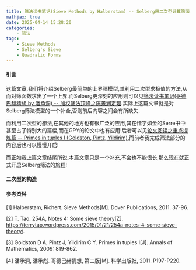 ```yaml
---
title: 筛法读书笔记(Sieve Methods by Halberstam) -- Selberg用二次型计算筛函数上界
mathjax: true
date: 2025-04-14 15:28:20
categories:
    - 筛法
tags:
    - Sieve Methods
    - Selberg's Sieve
    - Quadratic Forms
---
```


#### 引言

这篇文章,我们将介绍Selberg最简单的上界筛模型,其利用二次型求极值的方法,从而对筛函数求出了一个上界.而Selberg更深刻的应用则可以见[筛法读书笔记(哥德巴赫猜想 by 潘承洞) -- 加权筛法顶峰之陈景润定理](https://math-4-anon.top/2025/03/12/notes-about-sieve-methods-4/index.html?_sw-precache=65e0ce052d6a97b59355681a4204c7a6).实际上这篇文章就是对Selberg筛法模型的一个补全,否则前后内容之间会有所缺失.

而利用二次型的想法,在其他的地方也有很广泛的应用,其在惜字如金的Serre书中甚至占了特别大的篇幅,而在GPY的论文中也有应用!后者可以见[论文阅读之重点提炼篇 -- Primes in tuples I (Goldston, Pintz, Yildirim)](https://math-4-anon.top/2025/02/07/GPY-sieve-method-2/index.html?_sw-precache=e8d545eb59b76a66841e75fe0a3c0b2f),而前者我完成筛法部分的内容后也可以慢慢开启!

而正如我上篇文章结尾所说,本篇文章只是一个补充,不会也不能很长,那么现在就正式开启Selberg筛法的旅程!

#### 二次型的构造



#### 参考资料

[1] Halberstam, Richert. Sieve Methods[M]. Dover Publications, 2011. 37-96.

[2] T. Tao. 254A, Notes 4: Some sieve theory[Z]. https://terrytao.wordpress.com/2015/01/21/254a-notes-4-some-sieve-theory/.

[3] Goldston D A, Pintz J, Yildirim C Y. Primes in tuples I[J]. Annals of Mathematics, 2009: 819-862.

[4] 潘承洞, 潘承彪. 哥德巴赫猜想, 第二版[M]. 科学出版社, 2011. P197-P220.